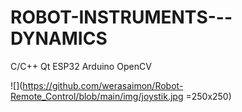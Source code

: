 # ROBOT-INSTRUMENTS---DYNAMICS
C/C++ Qt ESP32 Arduino OpenCV


![](https://github.com/werasaimon/Robot-Remote_Control/blob/main/img/joystik.jpg =250x250)
